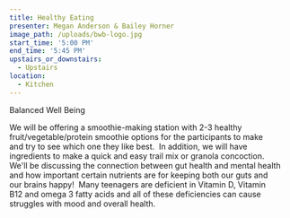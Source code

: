 ```yaml
---
title: Healthy Eating
presenter: Megan Anderson & Bailey Horner
image_path: /uploads/bwb-logo.jpg
start_time: '5:00 PM'
end_time: '5:45 PM'
upstairs_or_downstairs:
  - Upstairs
location:
  - Kitchen
---
```


Balanced Well Being

We will be offering a smoothie-making station with 2-3 healthy <br>fruit/vegetable/protein smoothie options for the participants to make <br>and try to see which one they like best.  In addition, we will have <br>ingredients to make a quick and easy trail mix or granola concoction.  <br>We'll be discussing the connection between gut health and mental health <br>and how important certain nutrients are for keeping both our guts and <br>our brains happy!  Many teenagers are deficient in Vitamin D, Vitamin <br>B12 and omega 3 fatty acids and all of these deficiencies can cause <br>struggles with mood and overall health.